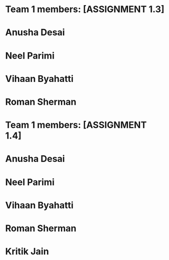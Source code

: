 # Team 1 members: [ASSIGNMENT 1.3]
# Anusha Desai
# Neel Parimi
# Vihaan Byahatti
# Roman Sherman

# Team 1 members: [ASSIGNMENT 1.4]
# Anusha Desai
# Neel Parimi
# Vihaan Byahatti
# Roman Sherman
# Kritik Jain
